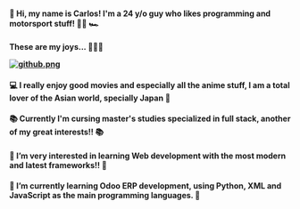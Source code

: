 <h4> 👋 Hi, my name is Carlos! I'm a 24 y/o guy who likes programming and motorsport stuff! 👨‍💻 🏎️

  
<h4> These are my joys... 💎💎💎
  
[![github.png](https://i.postimg.cc/1tcWWgBq/github.png)](https://postimg.cc/wyMcMjSq)

<h4> 💻 I really enjoy good movies and especially all the anime stuff, I am a total lover of the Asian world, specially Japan 🎌
<h4> 📚 Currently I'm cursing master's studies specialized in full stack, another of my great interests!! 📚</h4>
<h4> 👀 I’m very interested in learning Web development with the most modern and latest frameworks!! 👀
<h4>🌱 I’m currently learning Odoo ERP development, using Python, XML and JavaScript as the main programming languages. 🌱
